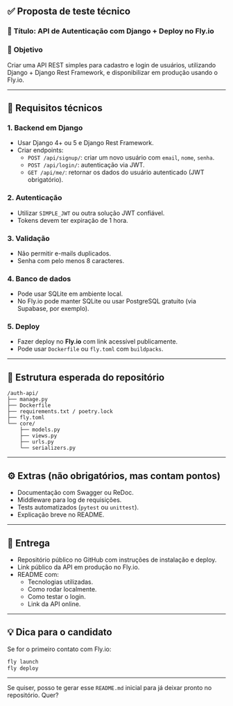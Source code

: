 ## ✅ Proposta de teste técnico

### 📝 **Título**: API de Autenticação com Django + Deploy no Fly.io

### 🎯 **Objetivo**
Criar uma API REST simples para cadastro e login de usuários, utilizando Django + Django Rest Framework, e disponibilizar em produção usando o Fly.io.

---

## 🔧 **Requisitos técnicos**

### 1. **Backend em Django**
- Usar Django 4+ ou 5 e Django Rest Framework.
- Criar endpoints:
  - `POST /api/signup/`: criar um novo usuário com `email`, `nome`, `senha`.
  - `POST /api/login/`: autenticação via JWT.
  - `GET /api/me/`: retornar os dados do usuário autenticado (JWT obrigatório).

### 2. **Autenticação**
- Utilizar `SIMPLE_JWT` ou outra solução JWT confiável.
- Tokens devem ter expiração de 1 hora.

### 3. **Validação**
- Não permitir e-mails duplicados.
- Senha com pelo menos 8 caracteres.

### 4. **Banco de dados**
- Pode usar SQLite em ambiente local.
- No Fly.io pode manter SQLite ou usar PostgreSQL gratuito (via Supabase, por exemplo).

### 5. **Deploy**
- Fazer deploy no **Fly.io** com link acessível publicamente.
- Pode usar `Dockerfile` ou `fly.toml` com `buildpacks`.

---

## 📂 Estrutura esperada do repositório

```
/auth-api/
├── manage.py
├── Dockerfile
├── requirements.txt / poetry.lock
├── fly.toml
└── core/
    ├── models.py
    ├── views.py
    ├── urls.py
    └── serializers.py
```

---

## ⚙️ Extras (não obrigatórios, mas contam pontos)

- Documentação com Swagger ou ReDoc.
- Middleware para log de requisições.
- Tests automatizados (`pytest` ou `unittest`).
- Explicação breve no README.

---

## 🚀 Entrega

- Repositório público no GitHub com instruções de instalação e deploy.
- Link público da API em produção no Fly.io.
- README com:
  - Tecnologias utilizadas.
  - Como rodar localmente.
  - Como testar o login.
  - Link da API online.

---

## 💡 Dica para o candidato

Se for o primeiro contato com Fly.io:
```bash
fly launch
fly deploy
```

---

Se quiser, posso te gerar esse `README.md` inicial para já deixar pronto no repositório. Quer?